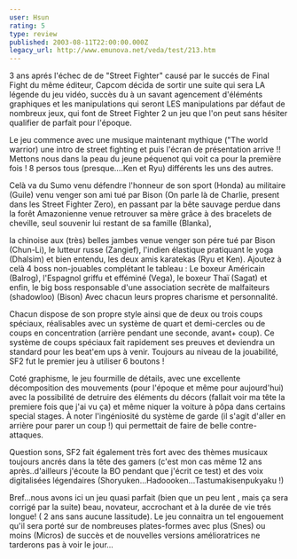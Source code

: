 ```yaml
---
user: Hsun
rating: 5
type: review
published: 2003-08-11T22:00:00.000Z
legacy_url: http://www.emunova.net/veda/test/213.htm
---
```

3 ans aprés l'échec de de "Street Fighter" causé par le succés de Final Fight du même éditeur, Capcom décida de sortir une suite qui sera LA légende du jeu vidéo, succès du à un savant agencement d'éléménts graphiques et les manipulations qui seront LES manipulations par défaut de nombreux jeux, qui font de Street Fighter 2 un jeu que l'on peut sans hésiter qualifier de parfait pour l'époque.  

  

Le jeu commence avec une musique maintenant mythique ("The world warrior) une intro de street fighting et puis l'écran de présentation arrive !! Mettons nous dans la peau du jeune péquenot qui voit ca pour la première fois ! 8 persos tous (presque....Ken et Ryu) différents les uns des autres.  

Celà va du Sumo venu défendre l'honneur de son sport (Honda) au militaire (Guile) venu venger son ami tué par Bison (On parle là de Charlie, present dans les Street Fighter Zero), en passant par la bête sauvage perdue dans la forêt Amazonienne venue retrouver sa mère grâce à des bracelets de cheville, seul souvenir lui restant de sa famille (Blanka),  

la chinoise aux (très) belles jambes venue venger son pére tué par Bison (Chun-Li), le lutteur russe (Zangief), l'indien élastique pratiquant le yoga (Dhalsim) et bien entendu, les deux amis karatekas (Ryu et Ken). Ajoutez à celà 4 boss non-jouables complétant le tableau : Le boxeur Américain (Balrog), l'Espagnol griffu et efféminé (Vega), le boxeur Thaï (Sagat) et enfin, le big boss responsable d'une association secrète de malfaiteurs (shadowloo) (Bison) Avec chacun leurs propres charisme et personnalité.  

  

Chacun dispose de son propre style ainsi que de deux ou trois coups spéciaux, réalisables avec un système de quart et demi-cercles ou de coups en concentration (arrière pendant une seconde, avant+ coup). Ce système de coups spéciaux fait rapidement ses preuves et deviendra un standard pour les beat'em ups à venir. Toujours au niveau de la jouabilité, SF2 fut le premier jeu à utiliser 6 boutons !   

  

Coté graphisme, le jeu fourmille de détails, avec une excellente décomposition des mouvements (pour l'époque et même pour aujourd'hui) avec la possibilité de detruire des éléments du décors (fallait voir ma tête la premiere fois que j'ai vu ça) et même niquer la voiture à pôpa dans certains special stages. À noter l'ingéniosité du système de garde (il s'agit d'aller en arrière pour parer un coup !) qui permettait de faire de belle contre-attaques.  

  

Question sons, SF2 fait également très fort avec des thèmes musicaux toujours ancrés dans la tête des gamers (c'est mon cas même 12 ans après..d'ailleurs j'écoute la BO pendant que j'écrit ce test) et des voix digitalisées légendaires (Shoryuken...Hadoooken...Tastumakisenpukyaku !)  

  

Bref...nous avons ici un jeu quasi parfait (bien que un peu lent , mais ça sera corrigé par la suite) beau, novateur, accrochant et à la durée de vie trés longue! ( 2 ans sans aucune lassitude). Le jeu connaitra un tel engouement qu'il sera porté sur de nombreuses plates-formes avec plus (Snes) ou moins (Micros) de succès et de nouvelles versions amélioratrices ne tarderons pas à voir le jour...